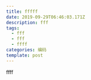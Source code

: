 ```yaml
---
title: fffff
date: 2019-09-29T06:46:03.171Z
description: fff
tags:
  - fff
  - fff
  - ffff
categories: 编码
template: post
---
```

ffff
